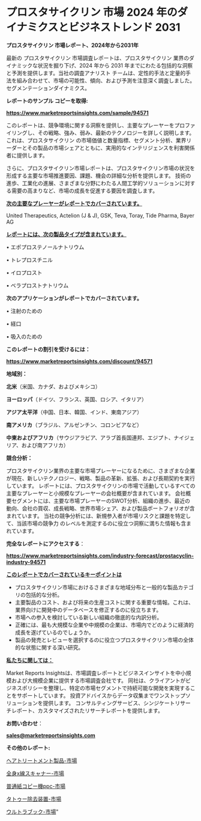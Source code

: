 # プロスタサイクリン 市場 2024 年のダイナミクスとビジネストレンド 2031

<strong>プロスタサイクリン 市場レポート、2024年から2031年</strong>

最新の プロスタサイクリン 市場調査レポートは、プロスタサイクリン 業界のダイナミックな状況を掘り下げ、2024 年から 2031 年までにわたる包括的な洞察と予測を提供します。当社の調査アナリスト チームは、定性的手法と定量的手法を組み合わせて、市場の可能性、傾向、および予測を注意深く調査しました。 セグメンテーションダイナミクス。



<strong>レポートのサンプル コピーを取得:</strong> <a href=https://www.marketreportsinsights.com/sample/94571>

<strong><u>https://www.marketreportsinsights.com/sample/94571</u></strong></a>

このレポートは、競争環境に関する洞察を提供し、主要なプレーヤーをプロファイリングし、その戦略、強み、弱み、最新のテクノロジーを詳しく説明します。 これは、プロスタサイクリン の市場価値と数量指標、セグメント分析、業界リーダーとその製品の市場シェアとともに、実用的なインテリジェンスを利害関係者に提供します。

さらに、プロスタサイクリン市場レポートは、プロスタサイクリン市場の状況を形成する主要な市場推進要因、課題、機会の詳細な分析を提供します。 技術の進歩、工業化の進展、さまざまな分野にわたる人間工学的ソリューションに対する需要の高まりなど、市場の成長を促進する要因を調査します。



<strong><u>次の主要なプレーヤーがレポートでカバーされています。</u></strong>

United Therapeutics, Actelion (J & J), GSK, Teva, Toray, Tide Pharma, Bayer AG



<strong><u><b>レポートには、次の製品タイプが含まれています。</b></u></strong>

• エポプロステノールナトリウム

• トレプロ​​スチニル

• イロプロスト

• ベラプロストナトリウム



<strong><b>次のアプリケーションがレポートでカバーされています。</b></strong>

• 注射のための

• 経口

• 吸入のための



<strong><b>このレポートの割引を受けるには：</b></strong><a href=https://www.marketreportsinsights.com/discount/94571>

<strong><u>https://www.marketreportsinsights.com/discount/94571</u></strong></a>



<strong>地域別：</strong>



<strong>北米</strong>（米国、カナダ、およびメキシコ）



<strong>ヨーロッパ</strong>（ドイツ、フランス、英国、ロシア、イタリア）



<strong>アジア太平洋</strong>（中国、日本、韓国、インド、東南アジア）



<strong>南アメリカ</strong>（ブラジル、アルゼンチン、コロンビアなど）



<strong>中東およびアフリカ</strong>（サウジアラビア、アラブ首長国連邦、エジプト、ナイジェリア、および南アフリカ）



<strong>競合分析：</strong>

プロスタサイクリン業界の主要な市場プレーヤーになるために、さまざまな企業が現在、新しいテクノロジー、戦略、製品の革新、拡張、および長期契約を実行しています。 レポートには、プロスタサイクリンの市場で活動しているすべての主要なプレーヤーと小規模なプレーヤーの会社概要が含まれています。 会社概要セグメントには、主要な市場プレーヤーのSWOT分析、組織の進歩、最近の動向、会社の買収、成長戦略、世界市場シェア、および製品ポートフォリオが含まれています。 当社の競争分析には、新規参入者が市場リスクと課題を特定して、当該市場の競争力 のレベルを測定するのに役立つ洞察に満ちた情報も含まれています。



<strong>完全なレポートにアクセスする</strong>：

<a href=https://www.marketreportsinsights.com/industry-forecast/prostacyclin-industry-94571>

<strong><u>https://www.marketreportsinsights.com/industry-forecast/prostacyclin-industry-94571</u></strong></a>



<strong><u><b>このレポートでカバーされているキーポイントは</b></u></strong>
<ul>
  <li>プロスタサイクリン市場におけるさまざまな地域分布と一般的な製品カテゴリの包括的な分析。</li>
  <li>主要製品のコスト、および将来の生産コストに関する重要な情報。これは、業界向けに開発中のデータベースを修正するのに役立ちます。</li>
  <li>市場への参入を検討している新しい組織の徹底的な内訳分析。</li>
  <li>正確には、最も大規模な企業や中規模の企業は、市場内でどのように経済的成長を遂げているのでしょうか。</li>
  <li>製品の発売とレビューを選択するのに役立つプロスタサイクリン市場の全体的な状態に関する深い研究。</li>
</ul>


<strong><u><b>私たちに関しては：</b></u></strong>

Market Reports Insightsは、市場調査レポートとビジネスインサイトを中小規模および大規模企業に提供する市場調査会社です。 同社は、クライアントがビジネスポリシーを整理し、特定の市場セグメントで持続可能な開発を実現することをサポートしています。 投資アドバイスからデータ収集までワンストップソリューションを提供します。 コンサルティングサービス、シンジケートリサーチレポート、カスタマイズされたリサーチレポートを提供します。



<strong><b>お問い合わせ</b></strong>：

<a href=mailto:sales@marketreportsinsights.com>

<strong><u>sales@marketreportsinsights.com</u></strong></a>



<strong>その他のレポート:</strong>

<a href=https://www.linkedin.com/pulse/ヘアトリートメント製品-市場-2023-競争分析と事業成長-2030-htlzf/>ヘアトリートメント製品-市場</a>

<a href=https://www.linkedin.com/pulse/全身x線スキャナー-市場-2023-推進要因と成長機会-2030-pr-news-hub-wdgff/>全身x線スキャナー-市場</a>

<a href=https://www.linkedin.com/pulse/普通紙コピー機ppc-市場-2023-swot-分析と最新イノベーション-p0itf/>普通紙コピー機ppc-市場</a>

<a href=https://www.linkedin.com/pulse/タトゥー除去装置-市場-2023-総利益と主要ベンダー-2030-trendsetters-testimonials-360-anal-fg9yf/>タトゥー除去装置-市場</a>

<a href=https://www.linkedin.com/pulse/ウルトラブック-市場-2023-推進要因と成長機会-2030-trend-titans-360-analysis-qoryf/>ウルトラブック-市場</a>"

